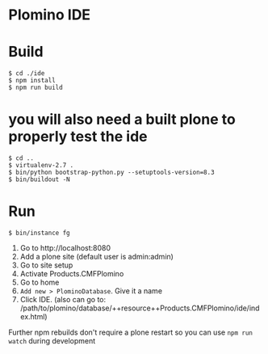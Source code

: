 # Plomino IDE

# Build

```
$ cd ./ide
$ npm install
$ npm run build
```

# you will also need a built plone to properly test the ide

```
$ cd ..
$ virtualenv-2.7 .
$ bin/python bootstrap-python.py --setuptools-version=8.3
$ bin/buildout -N
```



# Run

```
$ bin/instance fg
```

1. Go to http://localhost:8080
2. Add a plone site (default user is admin:admin)
3. Go to site setup
4. Activate Products.CMFPlomino
5. Go to home
6. ```Add new > PlominoDatabase```. Give it a name
7. Click IDE. (also can go to: /path/to/plomino/database/++resource++Products.CMFPlomino/ide/index.html)

Further npm rebuilds don't require a plone restart so you can use ```npm run watch``` during development
